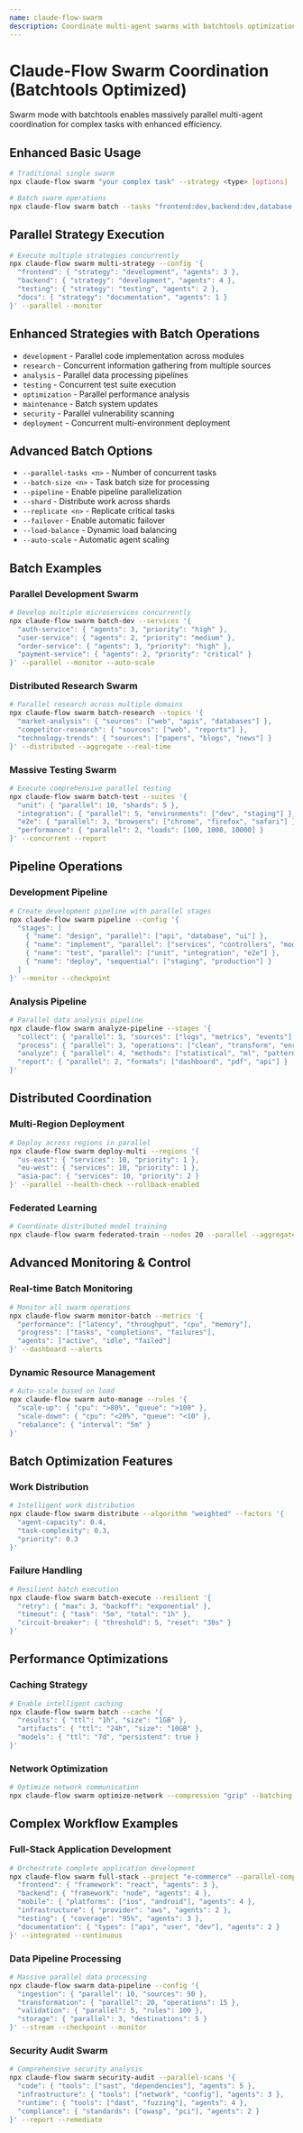 ```yaml
---
name: claude-flow-swarm
description: Coordinate multi-agent swarms with batchtools optimization for complex tasks
---
```


# Claude-Flow Swarm Coordination (Batchtools Optimized)

Swarm mode with batchtools enables massively parallel multi-agent coordination for complex tasks with enhanced efficiency.

## Enhanced Basic Usage

```bash
# Traditional single swarm
npx claude-flow swarm "your complex task" --strategy <type> [options]

# Batch swarm operations
npx claude-flow swarm batch --tasks "frontend:dev,backend:dev,database:architect" --parallel
```

## Parallel Strategy Execution

```bash
# Execute multiple strategies concurrently
npx claude-flow swarm multi-strategy --config '{
  "frontend": { "strategy": "development", "agents": 3 },
  "backend": { "strategy": "development", "agents": 4 },
  "testing": { "strategy": "testing", "agents": 2 },
  "docs": { "strategy": "documentation", "agents": 1 }
}' --parallel --monitor
```

## Enhanced Strategies with Batch Operations

- `development` - Parallel code implementation across modules
- `research` - Concurrent information gathering from multiple sources
- `analysis` - Parallel data processing pipelines
- `testing` - Concurrent test suite execution
- `optimization` - Parallel performance analysis
- `maintenance` - Batch system updates
- `security` - Parallel vulnerability scanning
- `deployment` - Concurrent multi-environment deployment

## Advanced Batch Options

- `--parallel-tasks <n>` - Number of concurrent tasks
- `--batch-size <n>` - Task batch size for processing
- `--pipeline` - Enable pipeline parallelization
- `--shard` - Distribute work across shards
- `--replicate <n>` - Replicate critical tasks
- `--failover` - Enable automatic failover
- `--load-balance` - Dynamic load balancing
- `--auto-scale` - Automatic agent scaling

## Batch Examples

### Parallel Development Swarm

```bash
# Develop multiple microservices concurrently
npx claude-flow swarm batch-dev --services '{
  "auth-service": { "agents": 3, "priority": "high" },
  "user-service": { "agents": 2, "priority": "medium" },
  "order-service": { "agents": 3, "priority": "high" },
  "payment-service": { "agents": 2, "priority": "critical" }
}' --parallel --monitor --auto-scale
```

### Distributed Research Swarm

```bash
# Parallel research across multiple domains
npx claude-flow swarm batch-research --topics '{
  "market-analysis": { "sources": ["web", "apis", "databases"] },
  "competitor-research": { "sources": ["web", "reports"] },
  "technology-trends": { "sources": ["papers", "blogs", "news"] }
}' --distributed --aggregate --real-time
```

### Massive Testing Swarm

```bash
# Execute comprehensive parallel testing
npx claude-flow swarm batch-test --suites '{
  "unit": { "parallel": 10, "shards": 5 },
  "integration": { "parallel": 5, "environments": ["dev", "staging"] },
  "e2e": { "parallel": 3, "browsers": ["chrome", "firefox", "safari"] },
  "performance": { "parallel": 2, "loads": [100, 1000, 10000] }
}' --concurrent --report
```

## Pipeline Operations

### Development Pipeline

```bash
# Create development pipeline with parallel stages
npx claude-flow swarm pipeline --config '{
  "stages": [
    { "name": "design", "parallel": ["api", "database", "ui"] },
    { "name": "implement", "parallel": ["services", "controllers", "models"] },
    { "name": "test", "parallel": ["unit", "integration", "e2e"] },
    { "name": "deploy", "sequential": ["staging", "production"] }
  ]
}' --monitor --checkpoint
```

### Analysis Pipeline

```bash
# Parallel data analysis pipeline
npx claude-flow swarm analyze-pipeline --stages '{
  "collect": { "parallel": 5, "sources": ["logs", "metrics", "events"] },
  "process": { "parallel": 3, "operations": ["clean", "transform", "enrich"] },
  "analyze": { "parallel": 4, "methods": ["statistical", "ml", "pattern"] },
  "report": { "parallel": 2, "formats": ["dashboard", "pdf", "api"] }
}'
```

## Distributed Coordination

### Multi-Region Deployment

```bash
# Deploy across regions in parallel
npx claude-flow swarm deploy-multi --regions '{
  "us-east": { "services": 10, "priority": 1 },
  "eu-west": { "services": 10, "priority": 1 },
  "asia-pac": { "services": 10, "priority": 2 }
}' --parallel --health-check --rollback-enabled
```

### Federated Learning

```bash
# Coordinate distributed model training
npx claude-flow swarm federated-train --nodes 20 --parallel --aggregate-method "secure"
```

## Advanced Monitoring & Control

### Real-time Batch Monitoring

```bash
# Monitor all swarm operations
npx claude-flow swarm monitor-batch --metrics '{
  "performance": ["latency", "throughput", "cpu", "memory"],
  "progress": ["tasks", "completions", "failures"],
  "agents": ["active", "idle", "failed"]
}' --dashboard --alerts
```

### Dynamic Resource Management

```bash
# Auto-scale based on load
npx claude-flow swarm auto-manage --rules '{
  "scale-up": { "cpu": ">80%", "queue": ">100" },
  "scale-down": { "cpu": "<20%", "queue": "<10" },
  "rebalance": { "interval": "5m" }
}'
```

## Batch Optimization Features

### Work Distribution

```bash
# Intelligent work distribution
npx claude-flow swarm distribute --algorithm "weighted" --factors '{
  "agent-capacity": 0.4,
  "task-complexity": 0.3,
  "priority": 0.3
}'
```

### Failure Handling

```bash
# Resilient batch execution
npx claude-flow swarm batch-execute --resilient '{
  "retry": { "max": 3, "backoff": "exponential" },
  "timeout": { "task": "5m", "total": "1h" },
  "circuit-breaker": { "threshold": 5, "reset": "30s" }
}'
```

## Performance Optimizations

### Caching Strategy

```bash
# Enable intelligent caching
npx claude-flow swarm batch --cache '{
  "results": { "ttl": "1h", "size": "1GB" },
  "artifacts": { "ttl": "24h", "size": "10GB" },
  "models": { "ttl": "7d", "persistent": true }
}'
```

### Network Optimization

```bash
# Optimize network communication
npx claude-flow swarm optimize-network --compression "gzip" --batching 100 --keepalive
```

## Complex Workflow Examples

### Full-Stack Application Development

```bash
# Orchestrate complete application development
npx claude-flow swarm full-stack --project "e-commerce" --parallel-components '{
  "frontend": { "framework": "react", "agents": 3 },
  "backend": { "framework": "node", "agents": 4 },
  "mobile": { "platforms": ["ios", "android"], "agents": 4 },
  "infrastructure": { "provider": "aws", "agents": 2 },
  "testing": { "coverage": "95%", "agents": 3 },
  "documentation": { "types": ["api", "user", "dev"], "agents": 2 }
}' --integrated --continuous
```

### Data Pipeline Processing

```bash
# Massive parallel data processing
npx claude-flow swarm data-pipeline --config '{
  "ingestion": { "parallel": 10, "sources": 50 },
  "transformation": { "parallel": 20, "operations": 15 },
  "validation": { "parallel": 5, "rules": 100 },
  "storage": { "parallel": 3, "destinations": 5 }
}' --stream --checkpoint --monitor
```

### Security Audit Swarm

```bash
# Comprehensive security analysis
npx claude-flow swarm security-audit --parallel-scans '{
  "code": { "tools": ["sast", "dependencies"], "agents": 5 },
  "infrastructure": { "tools": ["network", "config"], "agents": 3 },
  "runtime": { "tools": ["dast", "fuzzing"], "agents": 4 },
  "compliance": { "standards": ["owasp", "pci"], "agents": 2 }
}' --report --remediate
```
